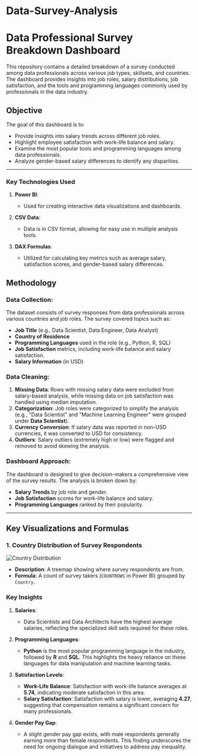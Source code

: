 # Data-Survey-Analysis
# Data Professional Survey Breakdown Dashboard

This repository contains a detailed breakdown of a survey conducted among data professionals across various job types, skillsets, and countries. The dashboard provides insights into job roles, salary distributions, job satisfaction, and the tools and programming languages commonly used by professionals in the data industry.

## Objective

The goal of this dashboard is to:
- Provide insights into salary trends across different job roles.
- Highlight employee satisfaction with work-life balance and salary.
- Examine the most popular tools and programming languages among data professionals.
- Analyze gender-based salary differences to identify any disparities.

---
### Key Technologies Used

1. **Power BI**:
   - Used for creating interactive data visualizations and dashboards.

2. **CSV Data**:
   - Data is in CSV format, allowing for easy use in multiple analysis tools.

3. **DAX Formulas**:
   - Utilized for calculating key metrics such as average salary, satisfaction scores, and gender-based salary differences.


## Methodology

### Data Collection:
The dataset consists of survey responses from data professionals across various countries and job roles. The survey covered topics such as:
- **Job Title** (e.g., Data Scientist, Data Engineer, Data Analyst)
- **Country of Residence**
- **Programming Languages** used in the role (e.g., Python, R, SQL)
- **Job Satisfaction** metrics, including work-life balance and salary satisfaction.
- **Salary Information** (in USD)

### Data Cleaning:
1. **Missing Data**: Rows with missing salary data were excluded from salary-based analysis, while missing data on job satisfaction was handled using median imputation.
2. **Categorization**: Job roles were categorized to simplify the analysis (e.g., "Data Scientist" and "Machine Learning Engineer" were grouped under **Data Scientist**).
3. **Currency Conversion**: If salary data was reported in non-USD currencies, it was converted to USD for consistency.
4. **Outliers**: Salary outliers (extremely high or low) were flagged and removed to avoid skewing the analysis.

### Dashboard Approach:
The dashboard is designed to give decision-makers a comprehensive view of the survey results. The analysis is broken down by:
- **Salary Trends** by job role and gender.
- **Job Satisfaction** scores for work-life balance and salary.
- **Programming Languages** ranked by their popularity.

---

## Key Visualizations and Formulas

### 1. **Country Distribution of Survey Respondents**
   ![Country Distribution](./visuals/country_distribution.png)
   - **Description**: A treemap showing where survey respondents are from.
   - **Formula**: A count of survey takers (`COUNTROWS` in Power BI) grouped by `Country`.


### Key Insights

1. **Salaries**:
   - Data Scientists and Data Architects have the highest average salaries, reflecting the specialized skill sets required for these roles.

2. **Programming Languages**:
   - **Python** is the most popular programming language in the industry, followed by **R** and **SQL**. This highlights the heavy reliance on these languages for data manipulation and machine learning tasks.

3. **Satisfaction Levels**:
   - **Work-Life Balance**: Satisfaction with work-life balance averages at **5.74**, indicating moderate satisfaction in this area.
   - **Salary Satisfaction**: Satisfaction with salary is lower, averaging **4.27**, suggesting that compensation remains a significant concern for many professionals.

4. **Gender Pay Gap**:
   - A slight gender pay gap exists, with male respondents generally earning more than female respondents. This finding underscores the need for ongoing dialogue and initiatives to address pay inequality.
